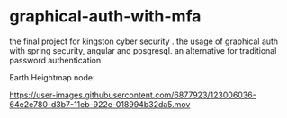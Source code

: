 # graphical-auth-with-mfa
the final project for kingston cyber security . the usage of graphical auth with spring security, angular and posgresql. an alternative for traditional password authentication

Earth Heightmap node:

https://user-images.githubusercontent.com/6877923/123006036-64e2e780-d3b7-11eb-922e-018994b32da5.mov
